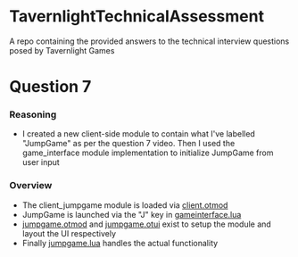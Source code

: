 # TavernlightTechnicalAssessment
A repo containing the provided answers to the technical interview questions posed by Tavernlight Games

# Question 7

### Reasoning
- I created a new client-side module to contain what I've labelled "JumpGame" as per the question 7 video. Then I used the game_interface module implementation to initialize JumpGame from user input

### Overview
- The client_jumpgame module is loaded via [client.otmod](https://github.com/Gordoco/TavernlightTechnicalAssessment/blob/Question-7/client.otmod)
- JumpGame is launched via the "J" key in [gameinterface.lua](https://github.com/Gordoco/TavernlightTechnicalAssessment/blob/Question-7/gameinterface.lua)
- [jumpgame.otmod](https://github.com/Gordoco/TavernlightTechnicalAssessment/blob/Question-7/jumpgame.otmod) and [jumpgame.otui](https://github.com/Gordoco/TavernlightTechnicalAssessment/blob/Question-7/jumpgame.otui) exist to setup the module and layout the UI respectively
- Finally [jumpgame.lua](https://github.com/Gordoco/TavernlightTechnicalAssessment/blob/Question-7/jumpgame.lua) handles the actual functionality
